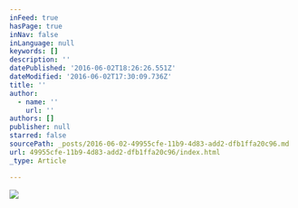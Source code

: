 ```yaml
---
inFeed: true
hasPage: true
inNav: false
inLanguage: null
keywords: []
description: ''
datePublished: '2016-06-02T18:26:26.551Z'
dateModified: '2016-06-02T17:30:09.736Z'
title: ''
author:
  - name: ''
    url: ''
authors: []
publisher: null
starred: false
sourcePath: _posts/2016-06-02-49955cfe-11b9-4d83-add2-dfb1ffa20c96.md
url: 49955cfe-11b9-4d83-add2-dfb1ffa20c96/index.html
_type: Article

---
```

![](https://the-grid-user-content.s3-us-west-2.amazonaws.com/b01213a1-2bdd-4c97-b8d5-b578c6daff71.jpg)